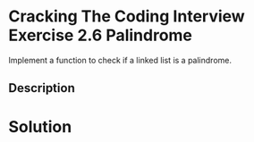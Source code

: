 # Cracking The Coding Interview Exercise 2.6 Palindrome

Implement a function to check if a linked list is a palindrome.

## Description


# Solution
